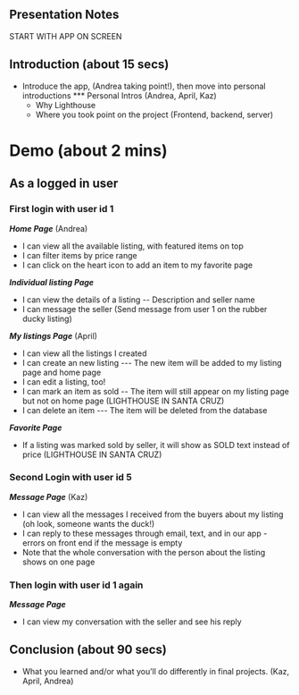 ## Presentation Notes
START WITH APP ON SCREEN

## Introduction (about 15 secs)
- Introduce the app, (Andrea taking point!), then move into personal introductions 
*** Personal Intros (Andrea, April, Kaz)
  - Why Lighthouse
  - Where you took point on the project (Frontend, backend, server)

# Demo (about 2 mins)

## As a logged in user
### First login with user id 1
***Home Page*** (Andrea)
- I can view all the available listing, with featured items on top
- I can filter items by price range
- I can click on the heart icon to add an item to my favorite page

***Individual listing Page***
- I can view the details of a listing -- Description and seller name
- I can message the seller (Send message from user 1 on the rubber ducky listing)

***My listings Page*** (April)
- I can view all the listings I created
- I can create an new listing --- The new item will be added to my listing page and home page
- I can edit a listing, too!
- I can mark an item as sold -- The item will still appear on my listing page but not on home page (LIGHTHOUSE IN SANTA CRUZ)
- I can delete an item --- The item will be deleted from the database

***Favorite Page***
- If a listing was marked sold by seller, it will show as SOLD text instead of price (LIGHTHOUSE IN SANTA CRUZ)

### Second Login with user id 5
***Message Page*** (Kaz) 
- I can view all the messages I received from the buyers about my listing (oh look, someone wants the duck!)
- I can reply to these messages through email, text, and in our app - errors on front end if the message is empty
- Note that the whole conversation with the person about the listing shows on one page

### Then login with user id 1 again
***Message Page***
- I can view my conversation with the seller and see his reply

## Conclusion (about 90 secs)
- What you learned and/or what you’ll do differently in final projects. (Kaz, April, Andrea) 
